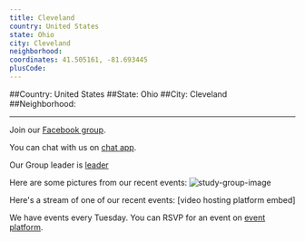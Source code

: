 ```yaml
---
title: Cleveland
country: United States
state: Ohio
city: Cleveland
neighborhood: 
coordinates: 41.505161, -81.693445
plusCode:
---
```


##Country: United States
##State: Ohio
##City: Cleveland
##Neighborhood: 
*****
Join our [Facebook group](https://www.facebook.com/groups/free.code.camp.cleveland).

You can chat with us on [chat app]().

Our Group leader is [leader]()

Here are some pictures from our recent events:
![study-group-image]()

Here's a stream of one of our recent events:
[video hosting platform embed]

We have events every Tuesday. You can RSVP for an event on [event platform]().
